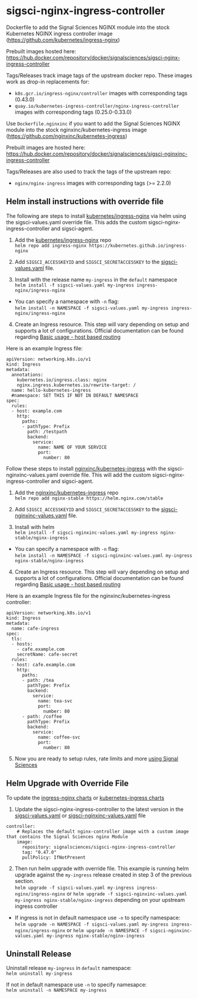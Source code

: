# sigsci-nginx-ingress-controller
Dockerfile to add the Signal Sciences NGINX module into the stock Kubernetes NGINX ingress controller image (https://github.com/kubernetes/ingress-nginx) 


Prebuilt images hosted here: https://hub.docker.com/repository/docker/signalsciences/sigsci-nginx-ingress-controller

Tags/Releases track image tags of the upstream docker repo.
These images work as drop-in replacements for:
* `k8s.gcr.io/ingress-nginx/controller` images with corresponding tags (0.43.0)
* `quay.io/kubernetes-ingress-controller/nginx-ingress-controller` images with corresponding tags (0.25.0-0.33.0)

Use `Dockerfile.nginxinc` if you want to add the Signal Sciences NGINX module into the stock nginxinc/kubernetes-ingress image (https://github.com/nginxinc/kubernetes-ingress)

Prebuilt images are hosted here: https://hub.docker.com/repository/docker/signalsciences/sigsci-nginxinc-ingress-controller

Tags/Releases are also used to track the tags of the upstream repo:
* `nginx/nginx-ingress` images with corresponding tags (>= 2.2.0)

## Helm install instructions with override file

The following are steps to install [kubernetes/ingress-nginx](https://github.com/kubernetes/ingress-nginx) via helm using the sigsci-values.yaml override file. This adds the custom sigsci-nginx-ingress-controller and sigsci-agent.

1) Add the [kubernetes/ingress-nginx](https://github.com/kubernetes/ingress-nginx/tree/master/charts/ingress-nginx) repo  
`helm repo add ingress-nginx https://kubernetes.github.io/ingress-nginx`

2) Add `SIGSCI_ACCESSKEYID` and `SIGSCI_SECRETACCESSKEY` to the [sigsci-values.yaml](sigsci-values.yaml) file.

3) Install with the release name `my-ingress` in the `default` namespace  
`helm install -f sigsci-values.yaml my-ingress ingress-nginx/ingress-nginx`
* You can specify a namespace with `-n` flag:  
  `helm install -n NAMESPACE -f sigsci-values.yaml my-ingress ingress-nginx/ingress-nginx`

4) Create an Ingress resource. This step will vary depending on setup and supports a lot of configurations. Official documentation can be found regarding [Basic usage - host based routing](https://kubernetes.github.io/ingress-nginx/user-guide/basic-usage/)

Here is an example Ingress file:
```
apiVersion: networking.k8s.io/v1
kind: Ingress
metadata:
  annotations:
    kubernetes.io/ingress.class: nginx
    nginx.ingress.kubernetes.io/rewrite-target: /
  name: hello-kubernetes-ingress
  #namespace: SET THIS IF NOT IN DEFAULT NAMESPACE
spec:
  rules:
  - host: example.com
    http:
      paths:
      - pathType: Prefix
        path: /testpath
        backend:
          service:
            name: NAME OF YOUR SERVICE
            port:
              number: 80
```

Follow these steps to install [nginxinc/kubernetes-ingress](https://github.com/nginxinc/kubernetes-ingress) with the sigsci-nginxinc-values.yaml override file. This will add the custom sigsci-nginx-ingress-controller and sigsci-agent.

1) Add the [nginxinc/kubernetes-ingress](https://github.com/nginxinc/kubernetes-ingress/tree/main/deployments/helm-chart) repo  
   `helm repo add nginx-stable https://helm.nginx.com/stable`

2) Add `SIGSCI_ACCESSKEYID` and `SIGSCI_SECRETACCESSKEY` to the [sigsci-nginxinc-values.yaml](sigsci-nginxinc-values.yaml) file.

3) Install with helm  
   `helm install -f sigsci-nginxinc-values.yaml my-ingress nginx-stable/nginx-ingress`
* You can specify a namespace with `-n` flag:  
  `helm install -n NAMESPACE -f sigsci-nginxinc-values.yaml my-ingress nginx-stable/nginx-ingress`

4) Create an Ingress resource. This step will vary depending on setup and supports a lot of configurations. Official documentation can be found regarding [Basic usage - host based routing](https://kubernetes.github.io/ingress-nginx/user-guide/basic-usage/)

Here is an example Ingress file for the nginxinc/kubernetes-ingress controller:
```
apiVersion: networking.k8s.io/v1
kind: Ingress
metadata:
  name: cafe-ingress
spec:
  tls:
  - hosts:
    - cafe.example.com
    secretName: cafe-secret
  rules:
  - host: cafe.example.com
    http:
      paths:
      - path: /tea
        pathType: Prefix
        backend:
          service:
            name: tea-svc
            port:
              number: 80
      - path: /coffee
        pathType: Prefix
        backend:
          service:
            name: coffee-svc
            port:
              number: 80
```

5) Now you are ready to setup rules, rate limits and more [using Signal Sciences](https://docs.fastly.com/signalsciences/using-signal-sciences/)

## Helm Upgrade with Override File
To update the [ingress-nginx charts](https://github.com/kubernetes/ingress-nginx/tree/master/charts/ingress-nginx) or [kubernetes-ingress charts](https://github.com/nginxinc/kubernetes-ingress/tree/main/deployments/helm-chart)

1. Update the sigsci-nginx-ingress-controller to the latest version in the [sigsci-values.yaml](https://github.com/signalsciences/sigsci-nginx-ingress-controller/blob/main/sigsci-values.yaml) or [sigsci-nginxinc-values.yaml](https://github.com/signalsciences/sigsci-nginx-ingress-controller/blob/main/sigsci-nginxinc-values.yaml) file
```
controller:
    # Replaces the default nginx-controller image with a custom image that contains the Signal Sciences nginx Module
    image:
      repository: signalsciences/sigsci-nginx-ingress-controller
      tag: "0.47.0"
      pullPolicy: IfNotPresent
```

2. Then run helm upgrade with override file. This example is running helm upgrade against the `my-ingress` release created in step 3 of the previous section.  
`helm upgrade -f sigsci-values.yaml my-ingress ingress-nginx/ingress-nginx` or
`helm upgrade -f sigsci-nginxinc-values.yaml my-ingress nginx-stable/nginx-ingress` depending on your upstream ingress controller
* If ingress is not in default namespace use `-n` to specify namespace:  
`helm upgrade -n NAMESPACE -f sigsci-values.yaml my-ingress ingress-nginx/ingress-nginx` or
`helm upgrade -n NAMESPACE -f sigsci-nginxinc-values.yaml my-ingress nginx-stable/nginx-ingress`


## Uninstall Release
Uninstall release `my-ingress` in `default` namespace:  
`helm uninstall my-ingress`

If not in default namespace use `-n` to specify namesapce:  
`helm uninstall -n NAMESPACE my-ingress`
